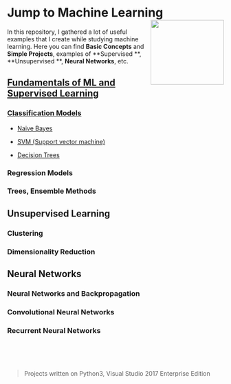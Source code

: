 # Jump to Machine Learning <img src="https://user-images.githubusercontent.com/24522089/37507722-7c10ab9c-2909-11e8-9d52-4094cbede90d.jpg" align="right" width="170px" height="150px" /> 
In this repository, I gathered a lot of useful examples that I create while studying machine learning. Here you can find **Basic Concepts** and **Simple Projects**, examples of **Supervised **, **Unsupervised **, **Neural Networks**,  etc.


## [**Fundamentals of ML and Supervised Learning**](https://github.com/tigranv/Jump_to_Machine_Learning/tree/master/JumpToMachineLearning/SupervisedLearning)

### [Classification Models](https://github.com/tigranv/Jump_to_Machine_Learning/tree/master/JumpToMachineLearning/SupervisedLearning/ClassificationModels)

* [Naive Bayes](https://github.com/tigranv/Jump_to_Machine_Learning/tree/master/JumpToMachineLearning/SupervisedLearning/ClassificationModels/NaiveBayes)

* [SVM (Support vector machine)](https://github.com/tigranv/Jump_to_Machine_Learning/tree/master/JumpToMachineLearning/SupervisedLearning/ClassificationModels/SVM)


* [Decision Trees](https://github.com/tigranv/Jump_to_Machine_Learning/tree/master/JumpToMachineLearning/SupervisedLearning/ClassificationModels/DecisionTrees)

### Regression Models 
### Trees, Ensemble Methods
 
## Unsupervised Learning

### Clustering
### Dimensionality Reduction

## Neural Networks

### Neural Networks and Backpropagation
### Convolutional Neural Networks
### Recurrent Neural Networks
 




<br>
<br>
<br>

> Projects written on Python3, Visual Studio 2017 Enterprise Edition



